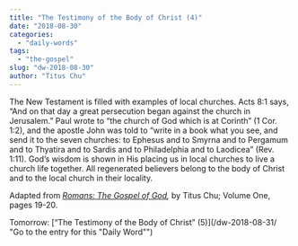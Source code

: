 ```yaml
---
title: "The Testimony of the Body of Christ (4)"
date: "2018-08-30"
categories: 
  - "daily-words"
tags: 
  - "the-gospel"
slug: "dw-2018-08-30"
author: "Titus Chu"
---
```


The New Testament is filled with examples of local churches. Acts 8:1 says, “And on that day a great persecution began against the church in Jerusalem.” Paul wrote to “the church of God which is at Corinth” (1 Cor. 1:2), and the apostle John was told to “write in a book what you see, and send it to the seven churches: to Ephesus and to Smyrna and to Pergamum and to Thyatira and to Sardis and to Philadelphia and to Laodicea” (Rev. 1:11). God’s wisdom is shown in His placing us in local churches to live a church life together. All regenerated believers belong to the body of Christ and to the local church in their locality.

Adapted from _[Romans: The Gospel of God](/book-romans/ "Go to the listing for this book"),_ by Titus Chu; Volume One, pages 19-20.

Tomorrow: [“The Testimony of the Body of Christ” (5)](/dw-2018-08-31/ "Go to the entry for this "Daily Word"")
